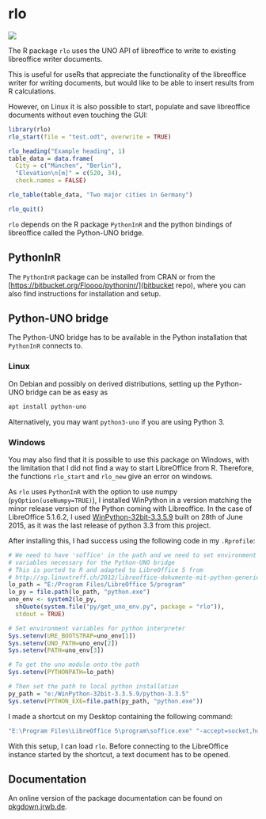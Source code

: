 # rlo

[![](https://www.r-pkg.org/badges/version/rlo)](https://cran.r-project.org/package=rlo)

The R package `rlo` uses the UNO API of libreoffice to write to existing
libreoffice writer documents.

This is useful for useRs that appreciate the functionality of the libreoffice
writer for writing documents, but would like to be able to insert results from
R calculations.

However, on Linux it is also possible to start, populate and save libreoffice
documents without even touching the GUI:

```r
library(rlo)
rlo_start(file = "test.odt", overwrite = TRUE)

rlo_heading("Example heading", 1)
table_data = data.frame(
  City = c("München", "Berlin"),
  "Elevation\n[m]" = c(520, 34),
  check.names = FALSE)

rlo_table(table_data, "Two major cities in Germany")

rlo_quit()
```

`rlo` depends on the R package `PythonInR` and the python bindings of
libreoffice called the Python-UNO bridge.

## PythonInR

The `PythonInR` package can be installed from CRAN or from the
[https://bitbucket.org/Floooo/pythoninr/](bitbucket repo), where you can also
find instructions for installation and setup.

## Python-UNO bridge

The Python-UNO bridge has to be available in the Python installation that
`PythonInR` connects to.

### Linux

On Debian and possibly on derived distributions, setting up the Python-UNO
bridge can be as easy as

```bash
apt install python-uno
```

Alternatively, you may want `python3-uno` if you are using Python 3.

### Windows

You may also find that it is possible to use this package on Windows, with the
limitation that I did not find a way to start LibreOffice from R. Therefore,
the functions `rlo_start` and `rlo_new` give an error on windows.

As `rlo` uses `PythonInR` with the option to use numpy (`pyOption(useNumpy=TRUE)`),
I installed WinPython in a version matching the minor release version of the Python
coming with Libreoffice. In the case of LibreOffice 5.1.6.2, I used
[WinPython-32bit-3.3.5.9](https://github.com/winpython/winpython/releases/tag/1.2.20150628b)
built on 28th of June 2015, as it was the last release of python 3.3 from this project.

After installing this, I had success using the following code in my `.Rprofile`:

```r
# We need to have 'soffice' in the path and we need to set environment
# variables necessary for the Python-UNO bridge
# This is ported to R and adapted to LibreOffice 5 from
# http://sg.linuxtreff.ch/2012/libreoffice-dokumente-mit-python-generieren/
lo_path = "E:/Program Files/LibreOffice 5/program"
lo_py = file.path(lo_path, "python.exe")
uno_env <- system2(lo_py,
  shQuote(system.file("py/get_uno_env.py", package = "rlo")),
  stdout = TRUE)

# Set environment variables for python interpreter
Sys.setenv(URE_BOOTSTRAP=uno_env[1])
Sys.setenv(UNO_PATH=uno_env[2])
Sys.setenv(PATH=uno_env[3])

# To get the uno module onto the path
Sys.setenv(PYTHONPATH=lo_path)

# Then set the path to local python installation
py_path = "e:/WinPython-32bit-3.3.5.9/python-3.3.5"
Sys.setenv(PYTHON_EXE=file.path(py_path, "python.exe"))
```
I made a shortcut on my Desktop containing the following command:

```cmd
"E:\Program Files\LibreOffice 5\program\soffice.exe" "-accept=socket,host=localhost,port=8100;urp;"
```
With this setup, I can load `rlo`. Before connecting to the LibreOffice
instance started by the shortcut, a text document has to be opened.

## Documentation

An online version of the package documentation can be found on [pkgdown.jrwb.de](https://pkgdown.jrwb.de/rlo).

